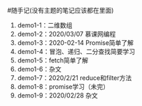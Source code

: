 #随手记(没有主题的笔记应该都在里面)
1. demo1-1：二维数组
2. demo1-2：2020/03/07 慕课网编程
3. demo1-3：2020-02-14 Promise简单了解
4. demo1-4：冒泡、递归、二分查找简要学习
5. demo1-5：fetch简单了解
6. demo1-6：杂文
7. demo1-7：2020/2/21 reduce和filter方法
8. demo1-8：promise学习（未完）
9. demo1-9：2020/02/28 杂文